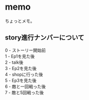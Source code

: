 # memo
ちょっとメモ。  
## story進行ナンバーについて
0 - ストーリー開始前  
1 - Ep1を見た後  
2 - talk後  
3 - Ep2を見た後  
4 - shopに行った後  
5 - Ep3を見た後  
6 - 敵と一回戦った後  
7 - 敵と5回戦った後  